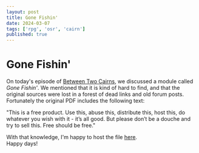 ```yaml
---
layout: post
title: Gone Fishin'
date: 2024-03-07
tags: ['rpg', 'osr', 'cairn']
published: true
---
```

    
# Gone Fishin'

On today's episode of [Between Two Cairns](https://www.buzzsprout.com/2042709), we discussed a module called _Gone Fishin'_. We mentioned that it is kind of hard to find, and that the original sources were lost in a forest of dead links and old forum posts. Fortunately the original PDF includes the following text:

"This is a free product. Use this, abuse this, distribute this, host this, do whatever you wish with it - it’s all good. But please don’t be a douche and try to sell this. Free should be free."

With that knowledge, I'm happy to host the file [here](https://newschoolrevolution.com/files/gone-fishin.zip).  
Happy days!